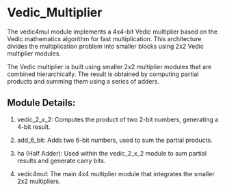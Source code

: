 # Vedic_Multiplier

The vedic4mul module implements a 4x4-bit Vedic multiplier based on the Vedic mathematics algorithm for fast multiplication. This architecture divides the multiplication problem into smaller blocks using 2x2 Vedic multiplier modules.

The Vedic multiplier is built using smaller 2x2 multiplier modules that are combined hierarchically. The result is obtained by computing partial products and summing them using a series of adders.

## Module Details:
1. vedic_2_x_2: Computes the product of two 2-bit numbers, generating a 4-bit result.

2. add_6_bit: Adds two 6-bit numbers, used to sum the partial products.

3. ha (Half Adder): Used within the vedic_2_x_2 module to sum partial results and generate carry bits.

4. vedic4mul: The main 4x4 multiplier module that integrates the smaller 2x2 multipliers.
